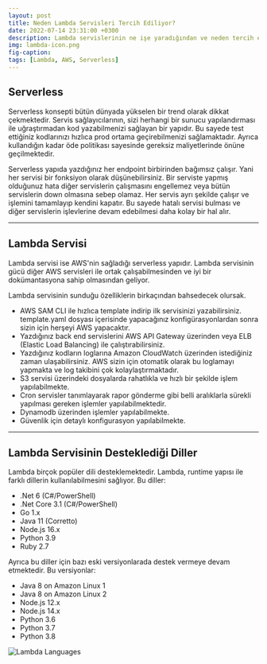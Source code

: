 ```yaml
---
layout: post
title: Neden Lambda Servisleri Tercih Ediliyor?
date: 2022-07-14 23:31:00 +0300
description: Lambda servislerinin ne işe yaradığından ve neden tercih edildiğinden bahsedeceğim.
img: lambda-icon.png 
fig-caption: 
tags: [Lambda, AWS, Serverless]
---
```


## Serverless
Serverless konsepti bütün dünyada yükselen bir trend olarak dikkat çekmektedir. Servis sağlayıcılarının, sizi herhangi bir sunucu yapılandırması ile uğraştırmadan kod yazabilmenizi sağlayan bir yapıdır. Bu sayede test ettiğiniz kodlarınızı hızlıca prod ortama geçirebilmenizi sağlamaktadır. Ayrıca kullandığın kadar öde politikası sayesinde gereksiz maliyetlerinde önüne geçilmektedir.

Serverless yapıda yazdığınız her endpoint birbirinden bağımsız çalışır. Yani her servisi bir fonksiyon olarak düşünebilirsiniz. Bir serviste yapmış olduğunuz hata diğer servislerin çalışmasını engellemez veya bütün servislerin down olmasına sebep olamaz. Her servis ayrı şekilde çalışır ve işlemini tamamlayıp kendini kapatır. Bu sayede hatalı servisi bulması ve diğer servislerin işlevlerine devam edebilmesi daha kolay bir hal alır.  
<hr />

## Lambda Servisi
Lambda servisi ise AWS'nin sağladığı serverless yapıdır. Lambda servisinin gücü diğer AWS servisleri ile ortak çalışabilmesinden ve iyi bir dokümantasyona sahip olmasından geliyor.

Lambda servisinin sunduğu özelliklerin birkaçından bahsedecek olursak.

* AWS SAM CLI ile hızlıca template indirip ilk servisinizi yazabilirsiniz. template.yaml dosyası içerisinde yapacağınız konfigürasyonlardan sonra sizin için herşeyi AWS yapacaktır.
* Yazdığınız back end servislerini AWS API Gateway üzerinden veya ELB (Elastic Load Balancing) ile çalıştırabilirsiniz.
* Yazdığınız kodların loglarına Amazon CloudWatch üzerinden istediğiniz zaman ulaşabilirsiniz. AWS sizin için otomatik olarak bu loglamayı yapmakta ve log takibini çok kolaylaştırmaktadır.
* S3 servisi üzerindeki dosyalarda rahatlıkla ve hızlı bir şekilde işlem yapılabilmekte.
* Cron servisler tanımlayarak rapor gönderme gibi belli aralıklarla sürekli yapılması gereken işlemler yapılabilmektedir.
* Dynamodb üzerinden işlemler yapılabilmekte.
* Güvenlik için detaylı konfigurasyon yapılabilmekte.

<hr />

## Lambda Servisinin Desteklediği Diller
Lambda birçok popüler dili desteklemektedir. Lambda, runtime yapısı ile farklı dillerin kullanılabilmesini sağlıyor. Bu diller:

* .Net 6 (C#/PowerShell)
* .Net Core 3.1 (C#/PowerShell)
* Go 1.x
* Java 11 (Corretto)
* Node.js 16.x
* Python 3.9
* Ruby 2.7

Ayrıca bu diller için bazı eski versiyonlarada destek vermeye devam etmektedir. Bu versiyonlar:

* Java 8 on Amazon Linux 1
* Java 8 on Amazon Linux 2
* Node.js 12.x
* Node.js 14.x
* Python 3.6
* Python 3.7
* Python 3.8

![Lambda Languages]({{site.baseurl}}/assets/img/lambda-languages.png)

